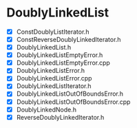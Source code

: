 # DoublyLinkedList

- [x] ConstDoublyListIterator.h
- [x] ConstReverseDoublyLinkedIterator.h
- [x] DoublyLinkedList.h
- [x] DoublyLinkedListEmptyError.h
- [x] DoublyLinkedListEmptyError.cpp
- [x] DoublyLinkedListError.h
- [x] DoublyLinkedListError.cpp
- [x] DoublyLinkedListIterator.h
- [x] DoublyLinkedListOutOfBoundsError.h
- [x] DoublyLinkedListOutOfBoundsError.cpp
- [x] DoublyLinkedNode.h
- [x] ReverseDoublyLinkedIterator.h

